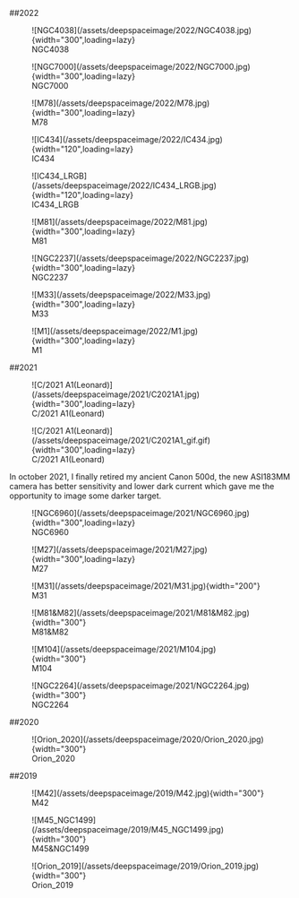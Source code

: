 



<!-- 2022  -->
##2022

<figure markdown>
  ![NGC4038](/assets/deepspaceimage/2022/NGC4038.jpg){width="300",loading=lazy} <!-- In China, 520 stand for I love you.  -->
  <figcaption>NGC4038</figcaption>
</figure>

<figure markdown>
  ![NGC7000](/assets/deepspaceimage/2022/NGC7000.jpg){width="300",loading=lazy}
  <figcaption>NGC7000</figcaption>
</figure>
<figure markdown>
  ![M78](/assets/deepspaceimage/2022/M78.jpg){width="300",loading=lazy}
  <figcaption>M78</figcaption>
</figure>
<figure markdown>
  ![IC434](/assets/deepspaceimage/2022/IC434.jpg){width="120",loading=lazy}
  <figcaption>IC434</figcaption>
</figure>
<figure markdown>
  ![IC434_LRGB](/assets/deepspaceimage/2022/IC434_LRGB.jpg){width="120",loading=lazy}
  <figcaption>IC434_LRGB</figcaption>
</figure>
<figure markdown>
  ![M81](/assets/deepspaceimage/2022/M81.jpg){width="300",loading=lazy}
  <figcaption>M81</figcaption>
</figure>
<figure markdown>
  ![NGC2237](/assets/deepspaceimage/2022/NGC2237.jpg){width="300",loading=lazy}
  <figcaption>NGC2237</figcaption>
</figure>
<figure markdown>
  ![M33](/assets/deepspaceimage/2022/M33.jpg){width="300",loading=lazy}
  <figcaption>M33</figcaption>
</figure>
<figure markdown>
  ![M1](/assets/deepspaceimage/2022/M1.jpg){width="300",loading=lazy}
  <figcaption>M1</figcaption>
</figure>


<!-- 2021  -->
##2021
<figure markdown>
  ![C/2021 A1(Leonard)](/assets/deepspaceimage/2021/C2021A1.jpg){width="300",loading=lazy}
  <figcaption>C/2021 A1(Leonard)</figcaption>
</figure>

<figure markdown>
  ![C/2021 A1(Leonard)](/assets/deepspaceimage/2021/C2021A1_gif.gif){width="300",loading=lazy}
  <figcaption>C/2021 A1(Leonard)</figcaption>
</figure>

In october 2021, I finally retired my ancient Canon 500d, the new ASI183MM camera has better sensitivity and lower dark current which gave me the opportunity to image some darker target.


<figure markdown>
  ![NGC6960](/assets/deepspaceimage/2021/NGC6960.jpg){width="300",loading=lazy}
  <figcaption>NGC6960</figcaption>
</figure>

<figure markdown>
  ![M27](/assets/deepspaceimage/2021/M27.jpg){width="300",loading=lazy}
  <figcaption>M27</figcaption>
</figure>

<figure markdown>
  ![M31](/assets/deepspaceimage/2021/M31.jpg){width="200"}
  <figcaption>M31</figcaption>
</figure>

<figure markdown>
  ![M81&M82](/assets/deepspaceimage/2021/M81&M82.jpg){width="300"}
  <figcaption>M81&M82</figcaption>
</figure>

<figure markdown>
  ![M104](/assets/deepspaceimage/2021/M104.jpg){width="300"}
  <figcaption>M104</figcaption>
</figure>

<figure markdown>
  ![NGC2264](/assets/deepspaceimage/2021/NGC2264.jpg){width="300"}
  <figcaption>NGC2264</figcaption>
</figure>


<!-- 2020  -->
##2020

<figure markdown>
  ![Orion_2020](/assets/deepspaceimage/2020/Orion_2020.jpg){width="300"}
  <figcaption>Orion_2020</figcaption>
</figure>









<!-- 2019  -->
##2019

<figure markdown>
  ![M42](/assets/deepspaceimage/2019/M42.jpg){width="300"}
  <figcaption>M42</figcaption>
</figure>

<figure markdown>
  ![M45_NGC1499](/assets/deepspaceimage/2019/M45_NGC1499.jpg){width="300"}
  <figcaption>M45&NGC1499</figcaption>
</figure>

<figure markdown>
  ![Orion_2019](/assets/deepspaceimage/2019/Orion_2019.jpg){width="300"}
  <figcaption>Orion_2019</figcaption>
</figure>
